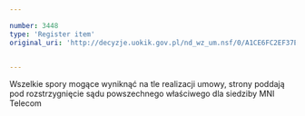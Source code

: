 ```yaml
---

number: 3448
type: 'Register item'
original_uri: 'http://decyzje.uokik.gov.pl/nd_wz_um.nsf/0/A1CE6FC2EF37E7C3C1257A4C003C2830?OpenDocument'


---
```


Wszelkie spory mogące wyniknąć na tle realizacji umowy, strony poddają pod rozstrzygnięcie sądu powszechnego właściwego dla siedziby MNI Telecom
